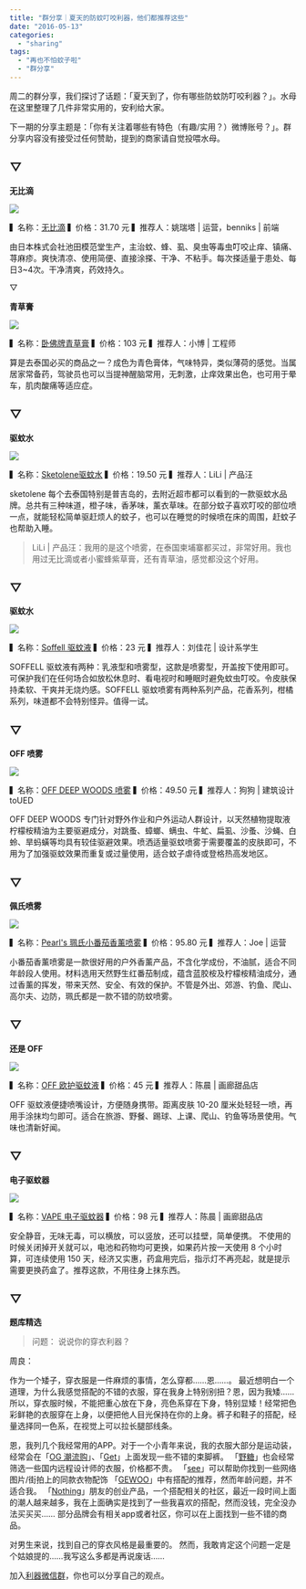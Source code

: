 ```yaml
---
title: "群分享｜夏天的防蚊叮咬利器，他们都推荐这些"
date: "2016-05-13"
categories: 
  - "sharing"
tags: 
  - "再也不怕蚊子啦"
  - "群分享"
---
```


周二的群分享，我们探讨了话题：「夏天到了，你有哪些防蚊防叮咬利器？」。水母在这里整理了几件非常实用的，安利给大家。

下一期的分享主题是：「你有关注着哪些有特色（有趣/实用？）微博账号？」。群分享内容没有接受过任何赞助，提到的商家请自觉投喂水母。

## ▽

**无比滴**

![](/images/50824.jpg)

▍名称：[无比滴](https://item.taobao.com/item.htm?spm=5148.7631246.0.0.Q4lSAp&id=45256410205) ▍价格：31.70 元 ▍推荐人：姚瑞塔 | 运营，benniks | 前端

由日本株式会社池田模范堂生产，主治蚊、蜂、虱、臭虫等毒虫叮咬止痒、镇痛、荨麻疹。爽快清凉、使用简便、直接涂搽、干净、不粘手。每次搽适量于患处、每日3~4次。干净清爽，药效持久。

▽

**青草膏**

![](/images/54183.jpg)

▍名称：[卧佛牌青草膏](https://detail.tmall.hk/hk/item.htm?spm=a230r.1.14.6.ZMZiqZ&id=527570163623&cm_id=140105335569ed55e27b&abbucket=14) ▍价格：103 元 ▍推荐人：小博 | 工程师

算是去泰国必买的商品之一？成色为青色膏体，气味特异，类似薄荷的感觉。当属居家常备药，驾驶员也可以当提神醒脑常用，无刺激，止痒效果出色，也可用于晕车，肌肉酸痛等适应症。

## ▽

**驱蚊水**

![](/images/26327.jpg)

▍名称：[Sketolene驱蚊水](https://item.taobao.com/item.htm?spm=a230r.1.14.11.Nl7auo&id=44819148478&ns=1&abbucket=14#detail) ▍价格：19.50 元 ▍推荐人：LiLi | 产品汪

sketolene 每个去泰国特别是普吉岛的，去附近超市都可以看到的一款驱蚊水品牌。总共有三种味道，橙子味，香茅味，薰衣草味。在部分蚊子喜欢叮咬的部位喷一点，就能轻松简单驱赶烦人的蚊子，也可以在睡觉的时候喷在床的周围，赶蚊子也帮助入睡。

> LiLi | 产品汪：我用的是这个喷雾，在泰国柬埔寨都买过，非常好用。我也用过无比滴或者小蜜蜂紫草膏，还有青草油，感觉都没这个好用。

## ▽

**驱蚊水**

![](/images/99974.jpg)

▍名称：[Soffell 驱蚊液](https://item.taobao.com/item.htm?spm=a230r.1.14.16.deJAC8&id=520847087330&ns=1&abbucket=14#detail) ▍价格：23 元 ▍推荐人：刘佳花 | 设计系学生

SOFFELL 驱蚊液有两种：乳液型和喷雾型，这款是喷雾型，开盖按下使用即可。可保护我们在任何场合如放松休息时、看电视时和睡眠时避免蚊虫叮咬。令皮肤保持柔软、干爽并无烧灼感。SOFFELL 驱蚊喷雾有两种系列产品，花香系列，柑橘系列，味道都不会特别怪异。值得一试。

## ▽

**OFF 喷雾**

![](/images/75109-1024x1024.jpg)

▍名称：[OFF DEEP WOODS 喷雾](https://item.taobao.com/item.htm?spm=5148.7631246.0.0.dhXpk2&id=39066514310) ▍价格：49.50 元 ▍推荐人：狗狗 | 建筑设计 toUED

OFF DEEP WOODS 专门针对野外作业和户外运动人群设计，以天然植物提取液柠檬桉精油为主要驱避成分，对跳蚤、蟑螂、螨虫、牛虻、扁虱、沙蚤、沙蝇、白蛉、旱蚂蟥等均具有较佳驱避效果。喷洒适量驱蚊喷雾于需要覆盖的皮肤即可，不用为了加强驱蚊效果而重复或过量使用，适合蚊子虐待或登格热高发地区。

## ▽

**佩氏喷雾**

![](/images/94246.jpg)

▍名称：[Pearl's 珮氏小番茄香薰喷雾](https://www.samsclub.cn/Product/A87-C3E-XYU_172.htm?FPA=4) ▍价格：95.80 元 ▍推荐人：Joe | 运营

小番茄香薰喷雾是一款很好用的户外香薰产品，不含化学成份，不油腻，适合不同年龄段人使用。材料选用天然野生红番茄制成，蕴含蓝胶桉及柠檬桉精油成分，通过香薰的挥发，带来天然、安全、有效的保护。不管是外出、郊游、钓鱼、爬山、高尔夫、边防，珮氏都是一款不错的防蚊喷雾。

## ▽

**还是 OFF**

![](/images/32112.jpg)

▍名称：[OFF 欧护驱蚊液](https://www.amazon.cn/OFF%E6%AC%A7%E6%8A%A4%E9%A9%B1%E8%9A%8A%E6%B6%B2100ml-2/dp/B007Q6KIIA) ▍价格：45 元 ▍推荐人：陈晨 | 画廊甜品店

OFF 驱蚊液便捷喷嘴设计，方便随身携带。距离皮肤 10-20 厘米处轻轻一喷，再用手涂抹均匀即可。适合在旅游、野餐、踢球、上课、爬山、钓鱼等场景使用。气味也清新好闻。

## ▽

**电子驱蚊器**

![](/images/39151.png)

▍名称：[VAPE 电子驱蚊器](https://item.taobao.com/item.htm?spm=5148.7631246.0.0.PZLKQg&id=520322833484) ▍价格：98 元 ▍推荐人：陈晨 | 画廊甜品店

安全静音，无味无毒，可以横放，可以竖放，还可以挂壁，简单便携。 不使用的时候关闭掉开关就可以，电池和药物均可更换，如果药片按一天使用 8 个小时算，可连续使用 150 天，经济又实惠，药盒用完后，指示灯不再亮起，就是提示需要更换药盒了。推荐这款，不用往身上抹东西。

## ▽

**题库精选**

> 问题： 说说你的穿衣利器？

周良：

作为一个矮子，穿衣服是一件麻烦的事情，怎么穿都……恩……。 最近想明白一个道理，为什么我感觉搭配的不错的衣服，穿在我身上特别别扭？恩，因为我矮…… 所以，穿衣服时候，不能把重心放在下身，亮色系穿在下身，特别显矮！经常把色彩鲜艳的衣服穿在上身，以便把他人目光保持在你的上身。裤子和鞋子的搭配，经量选择同一色系，在视觉上可以拉长腿部线条。

恩，我列几个我经常用的APP。对于一个小青年来说，我的衣服大部分是运动装，经常会在「[OG 潮流购](https://itunes.apple.com/us/app/og-gou-liu-xing-zui-hao-yun/id896197753?mt=8)」、「[Get](https://www.dunkhome.com/app)」上面发现一些不错的束脚裤。 「[野糖](https://www.yetang.com/)」也会经常筛选一些国内远程设计师的衣服，价格都不贵。 「[see](https://www.seeeyewear.com/)」可以帮助你找到一些网络图片/街拍上的同款衣物配饰 「[GEWOO](https://gewoo.cn/)」中有搭配的推荐，然而年龄问题，并不适合我。 「[Nothing](https://www.nothing.la/)」朋友的创业产品，一个搭配相关的社区，最近一段时间上面的潮人越来越多，我在上面确实是找到了一些我喜欢的搭配，然而没钱，完全没办法买买买…… 部分品牌会有相关app或者社区，你可以在上面找到一些不错的商品。

对男生来说，找到自己的穿衣风格是最重要的。 然而，我敢肯定这个问题一定是个姑娘提的……我写这么多都是再说废话……

加入[利器微信群](https://liqi.io/groupchat/)，你也可以分享自己的观点。
